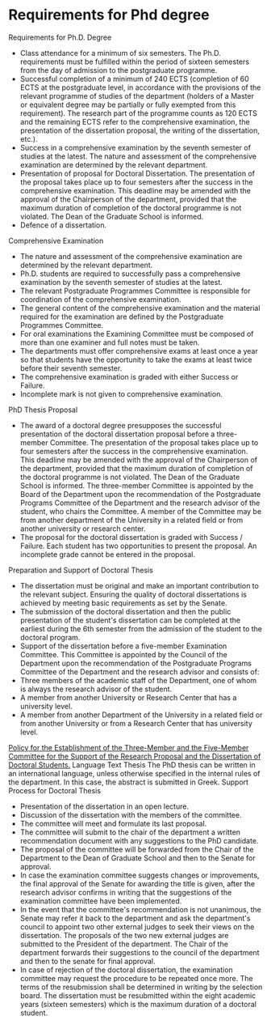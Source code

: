 # Requirements for Phd degree
Requirements for Ph.D. Degree
  * Class attendance for a minimum of six semesters. The Ph.D. requirements must be fulfilled within the period of sixteen semesters from the day of admission to the postgraduate programme.
  * Successful completion of a minimum of 240 ECTS (completion of 60 ECTS at the postgraduate level, in accordance with the provisions of the relevant programme of studies of the department (holders of a Master or equivalent degree may be partially or fully exempted from this requirement). The research part of the programme counts as 120 ECTS and the remaining ECTS refer to the comprehensive examination, the presentation of the dissertation proposal, the writing of the dissertation, etc.).
  * Success in a comprehensive examination by the seventh semester of studies at the latest. The nature and assessment of the comprehensive examination are determined by the relevant department.
  * Presentation of proposal for Doctoral Dissertation. The presentation of the proposal takes place up to four semesters after the success in the comprehensive examination. This deadline may be amended with the approval of the Chairperson of the department, provided that the maximum duration of completion of the doctoral programme is not violated. The Dean of the Graduate School is informed.
  * Defence of a dissertation.


Comprehensive Examination
  * The nature and assessment of the comprehensive examination are determined by the relevant department.
  * Ph.D. students are required to successfully pass a comprehensive examination by the seventh semester of studies at the latest.
  * The relevant Postgraduate Programmes Committee is responsible for coordination of the comprehensive examination.
  * The general content of the comprehensive examination and the material required for the examination are defined by the Postgraduate Programmes Committee.
  * For oral examinations the Examining Committee must be composed of more than one examiner and full notes must be taken.
  * The departments must offer comprehensive exams at least once a year so that students have the opportunity to take the exams at least twice before their seventh semester.
  * The comprehensive examination is graded with either Success or Failure.
  * Incomplete mark is not given to comprehensive examination.


PhD Thesis Proposal
  * The award of a doctoral degree presupposes the successful presentation of the doctoral dissertation proposal before a three-member Committee. The presentation of the proposal takes place up to four semesters after the success in the comprehensive examination. This deadline may be amended with the approval of the Chairperson of the department, provided that the maximum duration of completion of the doctoral programme is not violated. The Dean of the Graduate School is informed. The three-member Committee is appointed by the Board of the Department upon the recommendation of the Postgraduate Programs Committee of the Department and the research advisor of the student, who chairs the Committee. A member of the Committee may be from another department of the University in a related field or from another university or research center.
  * The proposal for the doctoral dissertation is graded with Success / Failure. Each student has two opportunities to present the proposal. An incomplete grade cannot be entered in the proposal.


Preparation and Support of Doctoral Thesis
  * The dissertation must be original and make an important contribution to the relevant subject. Ensuring the quality of doctoral dissertations is achieved by meeting basic requirements as set by the Senate.
  * The submission of the doctoral dissertation and then the public presentation of the student's dissertation can be completed at the earliest during the 6th semester from the admission of the student to the doctoral program.
  * Support of the dissertation before a five-member Examination Committee. This Committee is appointed by the Council of the Department upon the recommendation of the Postgraduate Programs Committee of the Department and the research advisor and consists of: 
  * Three members of the academic staff of the Department, one of whom is always the research advisor of the student.
  * A member from another University or Research Center that has a university level.
  * A member from another Department of the University in a related field or from another University or from a Research Center that has university level.


[Policy for the Establishment of the Three-Member and the Five-Member Committee for the Support of the Research Proposal and the Dissertation of Doctoral Students.](https://www.ucy.ac.cy/graduateschool/wp-content/uploads/sites/45/2023/10/POLITIKI-3MELIS-5MELIS-ENGLISH-FINAL-October-2023.pdf)
Language Text Thesis 
The PhD thesis can be written in an international language, unless otherwise specified in the internal rules of the department. In this case, the abstract is submitted in Greek.
Support Process for Doctoral Thesis 
  * Presentation of the dissertation in an open lecture.
  * Discussion of the dissertation with the members of the committee.
  * The committee will meet and formulate its last proposal. 
  * The committee will submit to the chair of the department a written recommendation document with any suggestions to the PhD candidate.
  * The proposal of the committee will be forwarded from the Chair of the Department to the Dean of Graduate School and then to the Senate for approval. 
  * In case the examination committee suggests changes or improvements, the final approval of the Senate for awarding the title is given, after the research advisor confirms in writing that the suggestions of the examination committee have been implemented.
  * In the event that the committee's recommendation is not unanimous, the Senate may refer it back to the department and ask the department's council to appoint two other external judges to seek their views on the dissertation. The proposals of the two new external judges are submitted to the President of the department. The Chair of the department forwards their suggestions to the council of the department and then to the senate for final approval.
  * In case of rejection of the doctoral dissertation, the examination committee may request the procedure to be repeated once more. The terms of the resubmission shall be determined in writing by the selection board. The dissertation must be resubmitted within the eight academic years (sixteen semesters) which is the maximum duration of a doctoral student.


